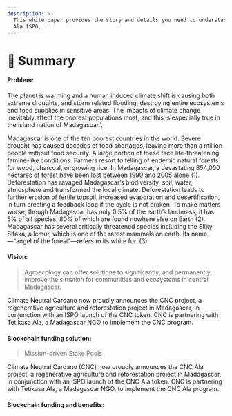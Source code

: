 ```yaml
---
description: >-
  This white paper provides the story and details you need to understand the CNC
  Ala ISPO.
---
```


# 👋 Summary

#### Problem:

The planet is warming and a human induced climate shift is causing both extreme droughts, and storm related flooding, destroying entire ecosystems and food supplies in sensitive areas. The impacts of climate change inevitably affect the poorest populations most, and this is especially true in the island nation of Madagascar.\


Madagascar is one of the ten poorest countries in the world. Severe drought has caused decades of food shortages, leaving more than a million people without food security. A large portion of these face life-threatening, famine-like conditions. Farmers resort to felling of endemic natural forests for wood, charcoal, or growing rice. In Madagascar, a devastating 854,000 hectares of forest have been lost between 1990 and 2005 alone (1). Deforestation has ravaged Madagascar’s biodiversity, soil, water, atmosphere and transformed the local climate. Deforestation leads to further erosion of fertile topsoil, increased evaporation and desertification, in turn creating a feedback loop if the cycle is not broken. To make matters worse, though Madagascar has only 0.5% of the earth’s landmass, it has 5% of all species, 80% of which are found nowhere else on Earth (2). Madagascar has several critically threatened species including the Silky Sifaka, a lemur, which is one of the rarest mammals on earth. Its name—“angel of the forest"—refers to its white fur. (3).



#### Vision:

> Agroecology can offer solutions to significantly, and permanently, improve the situation for communities and ecosystems in central Madagascar.

Climate Neutral Cardano now proudly announces the CNC project, a regenerative agriculture and reforestation project in Madagascar, in conjunction with an ISPO launch of the CNC token. CNC is partnering with Tetikasa Ala, a Madagascar NGO to implement the CNC program.

#### **Blockchain funding solution**:

> Mission-driven Stake Pools

Climate Neutral Cardano (CNC) now proudly announces the CNC Ala project, a regenerative agriculture and reforestation project in Madagascar, in conjunction with an ISPO launch of the CNC Ala token. CNC is partnering with Tetikasa Ala, a Madagascar NGO, to implement the CNC Ala program.

#### Blockchain funding and benefits:

